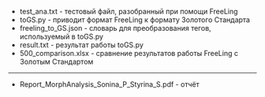 - test_ana.txt - тестовый файл, разобранный при помощи FreeLing
- toGS.py - приводит формат FreeLing к формату Золотого Стандарта
- freeling_to_GS.json - словарь для преобразования тегов, используемый в toGS.py
- result.txt - результат работы toGS.py
- 500_comparison.xlsx - сравнение результатов работы FreeLing с Золотым Стандартом
---
- Report_MorphAnalysis_Sonina_P_Styrina_S.pdf - отчёт
